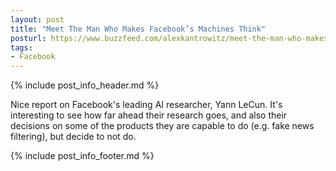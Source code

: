 ```yaml
---
layout: post
title: "Meet The Man Who Makes Facebook’s Machines Think"
posturl: https://www.buzzfeed.com/alexkantrowitz/meet-the-man-who-makes-facebooks-machines-think
tags:
- Facebook
---
```


{% include post_info_header.md %}

Nice report on Facebook's leading AI researcher, Yann LeCun. It's interesting to see how far ahead their research goes, and also their decisions on some of the products they are capable to do (e.g. fake news filtering), but decide to not do.

<!--more-->
{% include post_info_footer.md %}
